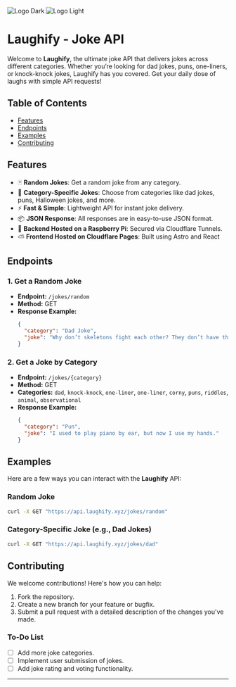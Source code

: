 ![Logo Dark](https://github.com/user-attachments/assets/8454e796-d806-4290-bea2-231e0516839f#gh-dark-mode-only)
![Logo Light](https://github.com/user-attachments/assets/68295d3e-1c02-452f-a4c5-460b54f079c8#gh-light-mode-only)

# Laughify - Joke API

Welcome to **Laughify**, the ultimate joke API that delivers jokes across different categories. Whether you’re looking for dad jokes, puns, one-liners, or knock-knock jokes, Laughify has you covered. Get your daily dose of laughs with simple API requests!

## Table of Contents

- [Features](#features)
- [Endpoints](#endpoints)
- [Examples](#examples)
- [Contributing](#contributing)

## Features

- 🃏 **Random Jokes**: Get a random joke from any category.
- 🎯 **Category-Specific Jokes**: Choose from categories like dad jokes, puns, Halloween jokes, and more.
- ⚡ **Fast & Simple**: Lightweight API for instant joke delivery.
- 📦 **JSON Response**: All responses are in easy-to-use JSON format.
- 🍓 **Backend Hosted on a Raspberry Pi**: Secured via Cloudflare Tunnels.
- ⛅ **Frontend Hosted on Cloudflare Pages**: Built using Astro and React

## Endpoints

### 1. Get a Random Joke
- **Endpoint:** `/jokes/random`
- **Method:** GET
- **Response Example:**
  ```json
  {
    "category": "Dad Joke",
    "joke": "Why don’t skeletons fight each other? They don’t have the guts."
  }
  ```

### 2. Get a Joke by Category
- **Endpoint:** `/jokes/{category}`
- **Method:** GET
- **Categories:** `dad`, `knock-knock`, `one-liner`, `one-liner`, `corny`, `puns`, `riddles`, `animal`, `observational`
- **Response Example:**
  ```json
  {
    "category": "Pun",
    "joke": "I used to play piano by ear, but now I use my hands."
  }
  ```

## Examples

Here are a few ways you can interact with the **Laughify** API:

### Random Joke
```bash
curl -X GET "https://api.laughify.xyz/jokes/random"
```

### Category-Specific Joke (e.g., Dad Jokes)
```bash
curl -X GET "https://api.laughify.xyz/jokes/dad"
```

## Contributing

We welcome contributions! Here's how you can help:

1. Fork the repository.
2. Create a new branch for your feature or bugfix.
3. Submit a pull request with a detailed description of the changes you've made.

### To-Do List
- [ ] Add more joke categories.
- [ ] Implement user submission of jokes.
- [ ] Add joke rating and voting functionality.

---


